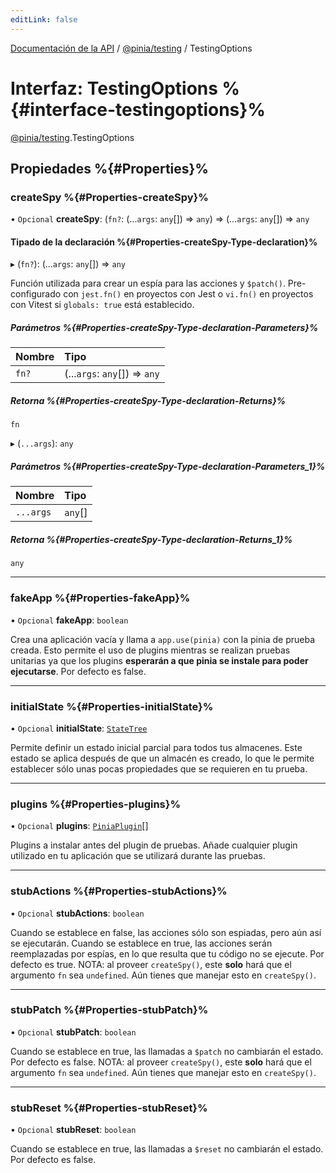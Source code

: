 ```yaml
---
editLink: false
---
```


[Documentación de la API](../index.md) / [@pinia/testing](../modules/pinia_testing.md) / TestingOptions

# Interfaz: TestingOptions %{#interface-testingoptions}%

[@pinia/testing](../modules/pinia_testing.md).TestingOptions

## Propiedades %{#Properties}%

### createSpy %{#Properties-createSpy}%

• `Opcional` **createSpy**: (`fn?`: (...`args`: `any`[]) => `any`) => (...`args`: `any`[]) => `any`

#### Tipado de la declaración %{#Properties-createSpy-Type-declaration}%

▸ (`fn?`): (...`args`: `any`[]) => `any`

Función utilizada para crear un espía para las acciones y `$patch()`. Pre-configurado con `jest.fn()` en proyectos con Jest o `vi.fn()` en proyectos con Vitest si `globals: true` está establecido.

##### Parámetros %{#Properties-createSpy-Type-declaration-Parameters}%

| Nombre | Tipo |
| :------ | :------ |
| `fn?` | (...`args`: `any`[]) => `any` |

##### Retorna %{#Properties-createSpy-Type-declaration-Returns}%

`fn`

▸ (`...args`): `any`

##### Parámetros %{#Properties-createSpy-Type-declaration-Parameters_1}%

| Nombre | Tipo |
| :------ | :------ |
| `...args` | `any`[] |

##### Retorna %{#Properties-createSpy-Type-declaration-Returns_1}%

`any`

___

### fakeApp %{#Properties-fakeApp}%

• `Opcional` **fakeApp**: `boolean`

Crea una aplicación vacía y llama a `app.use(pinia)` con la pinia de prueba 
creada. Esto permite el uso de plugins mientras se realizan pruebas unitarias
ya que los plugins **esperarán a que pinia se instale para poder ejecutarse**.
Por defecto es false.

___

### initialState %{#Properties-initialState}%

• `Opcional` **initialState**: [`StateTree`](../modules/pinia.md#statetree)

Permite definir un estado inicial parcial para todos tus almacenes. Este estado se aplica después de que un almacén es creado, lo que le permite establecer sólo unas pocas propiedades que se requieren en tu prueba.

___

### plugins %{#Properties-plugins}%

• `Opcional` **plugins**: [`PiniaPlugin`](pinia.PiniaPlugin.md)[]

Plugins a instalar antes del plugin de pruebas. Añade cualquier plugin utilizado en 
tu aplicación que se utilizará durante las pruebas.

___

### stubActions %{#Properties-stubActions}%

• `Opcional` **stubActions**: `boolean`

Cuando se establece en false, las acciones sólo son espiadas, pero aún así se ejecutarán. Cuando 
se establece en true, las acciones serán reemplazadas por espías, en lo que resulta que tu código 
no se ejecute. Por defecto es true. NOTA: al proveer `createSpy()`,
este **solo** hará que el argumento `fn` sea `undefined`. Aún tienes que
manejar esto en `createSpy()`.

___

### stubPatch %{#Properties-stubPatch}%

• `Opcional` **stubPatch**: `boolean`

Cuando se establece en true, las llamadas a `$patch` no cambiarán el estado. Por defecto es
false. NOTA: al proveer `createSpy()`, este **solo** hará que el argumento `fn` 
sea `undefined`. Aún tienes que manejar esto en `createSpy()`.

___

### stubReset %{#Properties-stubReset}%

• `Opcional` **stubReset**: `boolean`

Cuando se establece en true, las llamadas a `$reset` no cambiarán el estado. Por defecto es false.
